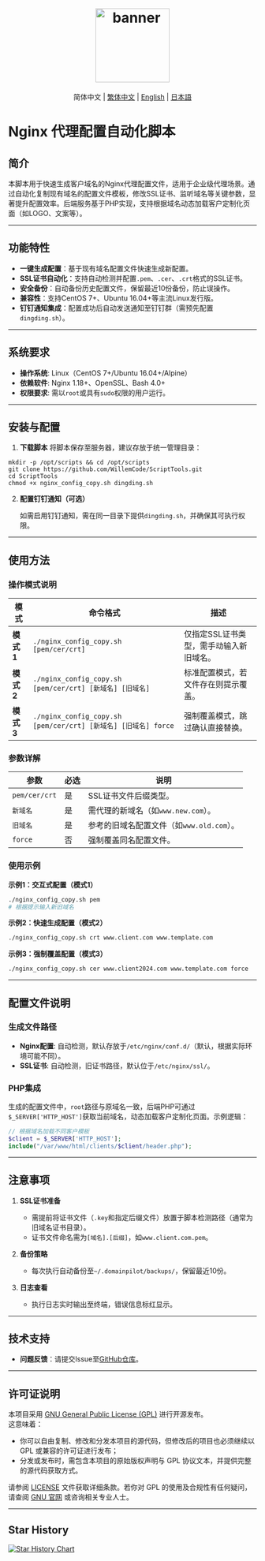<h1 align="center">
  <a href="https://github.com/WillemCode">
    <img src="https://avatars.githubusercontent.com/u/203067186?v=4" width="150" height="150" alt="banner" /><br>
  </a>
</h1>
  <p align="center">简体中文 | <a href="./docs/README.tc.md">繁体中文</a> | <a href="./docs/README.en.md">English</a> | <a href="./docs/README.ja.md">日本語</a><br></p>

# Nginx 代理配置自动化脚本

## 简介

本脚本用于快速生成客户域名的Nginx代理配置文件，适用于企业级代理场景。通过自动化复制现有域名的配置文件模板，修改SSL证书、监听域名等关键参数，显著提升配置效率。后端服务基于PHP实现，支持根据域名动态加载客户定制化页面（如LOGO、文案等）。

---

## 功能特性

- **一键生成配置**：基于现有域名配置文件快速生成新配置。
- **SSL证书自动化**：支持自动检测并配置`.pem`、`.cer`、`.crt`格式的SSL证书。
- **安全备份**：自动备份历史配置文件，保留最近10份备份，防止误操作。
- **兼容性**：支持CentOS 7+、Ubuntu 16.04+等主流Linux发行版。
- **钉钉通知集成**：配置成功后自动发送通知至钉钉群（需预先配置`dingding.sh`）。

---

## 系统要求

- **操作系统**: Linux（CentOS 7+/Ubuntu 16.04+/Alpine）
- **依赖软件**: Nginx 1.18+、OpenSSL、Bash 4.0+
- **权限要求**: 需以`root`或具有`sudo`权限的用户运行。

---

## 安装与配置

1. **下载脚本**
   将脚本保存至服务器，建议存放于统一管理目录：
```
mkdir -p /opt/scripts && cd /opt/scripts
git clone https://github.com/WillemCode/ScriptTools.git
cd ScriptTools
chmod +x nginx_config_copy.sh dingding.sh
```


2. **配置钉钉通知（可选）**

   如需启用钉钉通知，需在同一目录下提供`dingding.sh`，并确保其可执行权限。

---

## 使用方法

### 操作模式说明

| 模式 | 命令格式 | 描述 |
|------|----------|------|
| **模式1** | `./nginx_config_copy.sh [pem/cer/crt]` | 仅指定SSL证书类型，需手动输入新旧域名。 |
| **模式2** | `./nginx_config_copy.sh [pem/cer/crt] [新域名] [旧域名]` | 标准配置模式，若文件存在则提示覆盖。 |
| **模式3** | `./nginx_config_copy.sh [pem/cer/crt] [新域名] [旧域名] force` | 强制覆盖模式，跳过确认直接替换。 |

### 参数详解

| 参数 | 必选 | 说明 |
|------|------|------|
| `pem/cer/crt` | 是 | SSL证书文件后缀类型。 |
| `新域名` | 是 | 需代理的新域名（如`www.new.com`）。 |
| `旧域名` | 是 | 参考的旧域名配置文件（如`www.old.com`）。 |
| `force` | 否 | 强制覆盖同名配置文件。 |

### 使用示例

**示例1：交互式配置（模式1）**  
```bash
./nginx_config_copy.sh pem
# 根据提示输入新旧域名
```

**示例2：快速生成配置（模式2）**  
```bash
./nginx_config_copy.sh crt www.client.com www.template.com
```

**示例3：强制覆盖配置（模式3）**  
```bash
./nginx_config_copy.sh cer www.client2024.com www.template.com force
```

---

## 配置文件说明

### 生成文件路径
- **Nginx配置**: 自动检测，默认存放于`/etc/nginx/conf.d/`（默认，根据实际环境可能不同）。
- **SSL证书**: 自动检测，旧证书路径，默认位于`/etc/nginx/ssl/`。

### PHP集成
生成的配置文件中，`root`路径与原域名一致，后端PHP可通过`$_SERVER['HTTP_HOST']`获取当前域名，动态加载客户定制化页面。示例逻辑：
```php
// 根据域名加载不同客户模板
$client = $_SERVER['HTTP_HOST'];
include("/var/www/html/clients/$client/header.php");
```

---

## 注意事项

1. **SSL证书准备**  
   - 需提前将证书文件（`.key`和指定后缀文件）放置于脚本检测路径（通常为旧域名证书目录）。
   - 证书文件命名需为`[域名].[后缀]`，如`www.client.com.pem`。

2. **备份策略**  
   - 每次执行自动备份至`~/.domainpilot/backups/`，保留最近10份。

3. **日志查看**  
   - 执行日志实时输出至终端，错误信息标红显示。

---

## 技术支持

- **问题反馈**：请提交Issue至[GitHub仓库](https://github.com/WillemCode/ScriptTools/issues)。

---

## 许可证说明

本项目采用 [GNU General Public License (GPL)](./LICENSE) 进行开源发布。  
这意味着：

- 你可以自由复制、修改和分发本项目的源代码，但修改后的项目也必须继续以 GPL 或兼容的许可证进行发布；
- 分发或发布时，需包含本项目的原始版权声明与 GPL 协议文本，并提供完整的源代码获取方式。

请参阅 [LICENSE](./LICENSE) 文件获取详细条款。若你对 GPL 的使用及合规性有任何疑问，请查阅 [GNU 官网](https://www.gnu.org/licenses/) 或咨询相关专业人士。

---

## Star History

[![Star History Chart](https://api.star-history.com/svg?repos=WillemCode/ScriptTools&type=Date)](https://www.star-history.com/#WillemCode/ScriptTools&Date)
